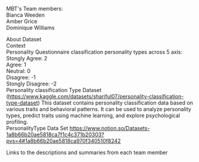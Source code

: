 MBT's Team members:  
Bianca Weeden   
Amber Grice   
Dominique Williams  

About Dataset  
Context  
Personality Questionnaire classification personality types across 5 axis:  
Stongly Agree: 2  
Agree: 1  
Neutral: 0  
Disagree: -1  
Stongly Disagree: -2  
Personality classification Type Dataset (https://www.kaggle.com/datasets/shariful07/personality-classification-type-dataset)
This dataset contains personality classification data based on various traits and behavioral patterns. It can be used to analyze personality types, predict traits using machine learning, and explore psychological profiling.  
PersonalityType Data Set https://www.notion.so/Datasets-1a8b66b20ae5818ca7f1c4c371b20303?pvs=4#1a8b66b20ae5818ca970f340510f8242

Links to the descriptions and summaries from each team member 
